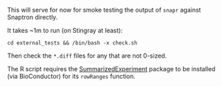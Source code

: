 
This will serve for now for smoke testing the output of `snapr` against Snaptron directly.  

It takes ~1m to run (on Stingray at least):

`cd external_tests && /bin/bash -x check.sh`

Then check the `*.diff` files for any that are not 0-sized.

The R script requires the [SummarizedExperiment](https://bioconductor.org/packages/release/bioc/html/SummarizedExperiment.html) package to be installed (via BioConductor) for its `rowRanges` function.
